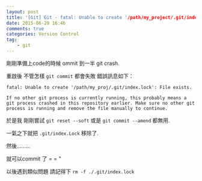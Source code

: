 ```yaml
---
layout: post
title: '[Git] Git - fatal: Unable to create '/path/my_project/.git/index.lock': File exists.'
date: 2015-06-29 16:46
comments: true
categories: Version Control
tag:
	- git
---
```

剛剛準備上code的時候 ommit 到一半 git crash.

重啟後    不管怎樣  `git commit` 都會失敗
錯誤訊息如下：
```
fatal: Unable to create '/path/my_proj/.git/index.lock': File exists.

If no other git process is currently running, this probably means a
git process crashed in this repository earlier. Make sure no other git
process is running and remove the file manually to continue.
```

於是我 剛剛嘗試 `git reset --soft` 或是 `git commit --amend`  都無用.

一氣之下就把 `.git/index.Lock` 移除了.

然後.........






就可以commit 了   =  = " 


以後遇到類似問題  請記得下  ```rm -f ./.git/index.lock```

